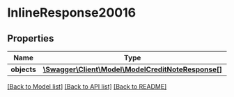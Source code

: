# InlineResponse20016

## Properties
Name | Type | Description | Notes
------------ | ------------- | ------------- | -------------
**objects** | [**\Swagger\Client\Model\ModelCreditNoteResponse[]**](ModelCreditNoteResponse.md) |  | [optional] 

[[Back to Model list]](../../README.md#documentation-for-models) [[Back to API list]](../../README.md#documentation-for-api-endpoints) [[Back to README]](../../README.md)

